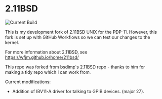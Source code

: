 # 2.11BSD

![Current Build](https://github.com/AaronJackson/2.11BSD/actions/workflows/main.yml/badge.svg)

This is my development fork of 2.11BSD UNIX for the PDP-11. However,
this fork is set up with GitHub Workflows so we can test our changes
to the kernel.

For more information about 2.11BSD, see
https://wfjm.github.io/home/211bsd/

This repo was forked from bsdimp's 2.11BSD repo - thanks to him for
making a tidy repo which I can work from.

Current modifications:

- Addition of IBV11-A driver for talking to GPIB devices. (major 27).

